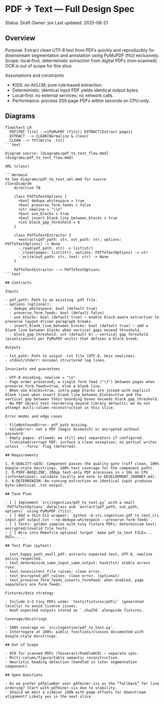 # PDF → Text — Full Design Spec

Status: Draft
Owner: jon
Last updated: 2025-08-21

## Overview

Purpose: Extract clean UTF‑8 text from PDFs quickly and reproducibly for downstream segmentation and annotation using PyMuPDF (fitz) exclusively. Scope: local‑first, deterministic extraction from digital PDFs (non‑scanned). OCR is out of scope for this slice.

Assumptions and constraints

- KISS: no AI/LLM; pure rule‑based extraction.
- Deterministic: identical input PDF yields identical output bytes.
- Local‑first: no external services; no network calls.
- Performance: process 200‑page PDFs within seconds on CPU‑only.

## Diagrams

```mermaid
flowchart LR
  PDF[PDF file] -->|PyMuPDF (fitz)| EXTRACT[Extract pages]
  EXTRACT --> CLEAN[Normalize & clean]
  CLEAN --> TXT[Write .txt]
```text

Diagram source: [diagrams/pdf_to_text_flow.mmd](diagrams/pdf_to_text_flow.mmd)

UML (class)

```mermaid
%% See diagrams/pdf_to_text_uml.mmd for source
classDiagram
    direction TB

    class PdfToTextOptions {
      +bool dedupe_whitespace = true
      +bool preserve_form_feeds = false
      +str newline = "\\n"
      +bool use_blocks = true
      +bool insert_blank_line_between_blocks = true
      +int block_gap_threshold = 6
    }

    class PdfToTextExtractor {
      +extract(pdf_path: str, out_path: str, options: PdfToTextOptions) -> None
      -_read(pdf_path: str) -> list[str]
      -_clean(pages: list[str], options: PdfToTextOptions) -> str
      -_write(out_path: str, text: str) -> None
    }

    PdfToTextExtractor --> PdfToTextOptions
```text

## Contracts

Inputs

- pdf_path: Path to an existing .pdf file.
- options (optional):
  - dedupe_whitespace: bool (default true)
  - preserve_form_feeds: bool (default false)
  - use_blocks: bool (default true) – enable block-aware extraction to preserve layout-driven paragraph breaks.
  - insert_blank_line_between_blocks: bool (default true) – add a blank line between blocks when vertical gaps exceed threshold.
  - block_gap_threshold: int (default 6) – vertical gap threshold (pixels/points per PyMuPDF units) that defines a block break.

Outputs

- txt_path: Path to output .txt file (UTF‑8, Unix newlines).
- stdout/stderr: minimal structured log lines.

Invariants and guarantees

- UTF‑8 encoding, newline = "\n".
- Page order preserved; a single form feed ("\f") between pages when preserve_form_feeds=true, else a blank line.
- When use_blocks=true, intra-page blocks are joined with explicit blank lines when insert_blank_line_between_blocks=true and the vertical gap between their bounding boxes exceeds block_gap_threshold.
- No PDF object text reordering beyond library defaults; we do not attempt multi‑column reconstruction in this slice.

Error modes and edge cases

- FileNotFoundError: pdf_path missing.
- ValueError: not a PDF (magic mismatch) or encrypted without password.
- Empty pages: allowed; we still emit separators if configured.
- Truncated/corrupt PDF: surface a clean exception; no partial writes unless `--force` flag (deferred).

## Requirements

1. R-QUALITY-GATE: Component passes the quality gate (ruff clean, 100% Google-style docstrings, 100% test coverage for the component path).
2. R-PERF-BASELINE: 200pp text‑only PDF processes in < 10s on CPU (informational; validate locally and note in DEVELOPMENT_JOURNEY.md).
3. R-DETERMINISM: Re-running extraction on identical input produces byte-identical .txt output.

## Task Plan

- [ ] Implement `src/ingestion/pdf_to_text.py` with a small `PdfToTextOptions` dataclass and `extract(pdf_path, out_path, options)` using PyMuPDF (fitz).
- [ ] Add a thin CLI wrapper: `python -m src.ingestion.pdf_to_text_cli input.pdf output.txt --no-dedupe-whitespace --preserve-form-feeds`.
- [ ] Tests: golden samples with tiny fixture PDFs; determinism test; encrypted/invalid file tests.
- [ ] Wire into Makefile optional target `make pdf_to_text FILE=... OUT=...`.

## Test Plan (pytest)

- test_happy_path_small_pdf: extracts expected text, UTF‑8, newline policy respected.
- test_determinism_same_input_same_output: hash(txt) stable across runs.
- test_nonexistent_file_raises: clean error.
- test_encrypted_pdf_raises: clean error. (optional)
- test_preserve_form_feeds_inserts_formfeed: when enabled, page separators are form feeds.

Fixtures/data strategy

- Include 2–3 tiny PDFs under `tests/fixtures/pdfs/` (generated locally) to avoid license issues.
- Hash expected outputs stored as `.sha256` alongside fixtures.

Coverage/docstrings

- 100% coverage on `src/ingestion/pdf_to_text.py`.
- Interrogate at 100%; public functions/classes documented with Google‑style docstrings.

## Out of Scope

- OCR for scanned PDFs (Tesseract/PaddleOCR) — separate spec.
- Multi‑column/figure/table semantic reconstruction.
- Heuristic heading detection (handled in later segmentation component).

## Open Questions

- Do we prefer pdfplumber over pdfminer.six as the “fallback” for line ordering? Start with pdfminer.six due to stability.
- Should we emit a sidecar JSON with page offsets for downstream alignment? Likely yes in the next slice.
